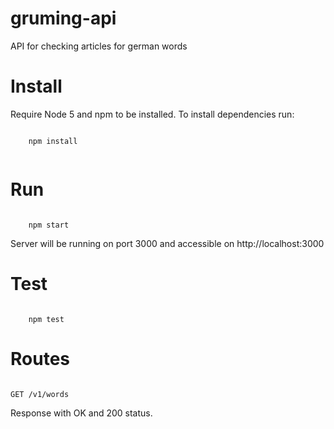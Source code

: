 # gruming-api
API for checking articles for german words

# Install

Require Node 5 and npm to be installed. To install dependencies run:

```

    npm install
    
```

# Run

```

    npm start

```
Server will be running on port 3000 and accessible on http://localhost:3000


# Test

```

    npm test

```

# Routes

```

GET /v1/words

```
Response with OK and 200 status.
